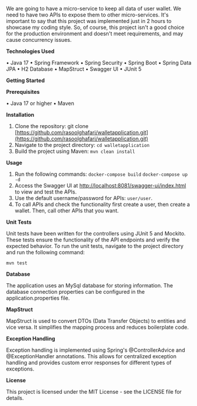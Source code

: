 We are going to have a micro-service to keep all data of user wallet. We need to have two APIs to expose them to other micro-services.
It's important to say that this project was implemented just in 2 hours to showcase my coding style.
So, of course, this project isn't a good choice for the production environment and doesn't meet requirements, and may cause concurrency issues.

**Technologies Used**

•	Java 17
•	Spring Framework
•	Spring Security
•	Spring Boot
•	Spring Data JPA
•	H2 Database
•	MapStruct
•	Swagger UI
•	JUnit 5

**Getting Started**

**Prerequisites**

•	Java 17 or higher
•	Maven

**Installation**

1.	Clone the repository: git clone [https://github.com/rasoolghafari/walletapplication.git](https://github.com/rasoolghafari/walletapplication.git)
2.	Navigate to the project directory: ```cd walletapplication```
3.	Build the project using Maven: ```mvn clean install```

**Usage**

1. Run the following commands:
   ```docker-compose build```
   ```docker-compose up -d```
3. Access the Swagger UI at [http://localhost:8081/swagger-ui/index.html](http://localhost:8081/swagger-ui/index.html) to view and test the APIs.
4. Use the default username/password for APIs: ```user/user```.
5. To call APIs and check the functionality first create a user, then create a wallet. Then, call other APIs that you want.

**Unit Tests**

Unit tests have been written for the controllers using JUnit 5 and Mockito. These tests ensure the functionality of the API endpoints and verify the expected behavior.
To run the unit tests, navigate to the project directory and run the following command:

```mvn test```

**Database**

The application uses an MySql database for storing information. The database connection properties can be configured in the application.properties file.

**MapStruct**

MapStruct is used to convert DTOs (Data Transfer Objects) to entities and vice versa. It simplifies the mapping process and reduces boilerplate code.

**Exception Handling**

Exception handling is implemented using Spring's @ControllerAdvice and @ExceptionHandler annotations. This allows for centralized exception handling and provides custom error responses for different types of exceptions.

**License**

This project is licensed under the MIT License - see the LICENSE file for details.
